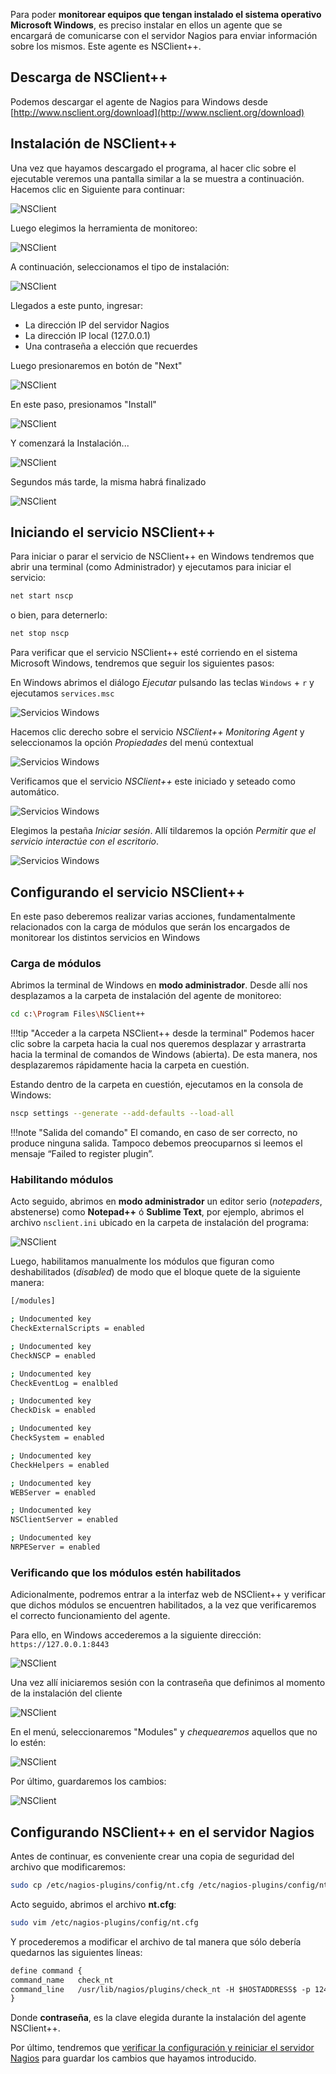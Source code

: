 
Para poder **monitorear equipos que tengan instalado el sistema operativo Microsoft Windows**, es preciso instalar en ellos un agente que se encargará de comunicarse con el servidor Nagios para enviar información sobre los mismos. Este agente es NSClient++.

## Descarga de NSClient++
Podemos descargar el agente de Nagios para Windows desde [http://www.nsclient.org/download](http://www.nsclient.org/download)

## Instalación de NSClient++ 
Una vez que hayamos descargado el programa, al hacer clic sobre el ejecutable veremos una pantalla similar a la se muestra a continuación. Hacemos clic en Siguiente para continuar:

![NSClient](imgNagios/nsclient_01.png)

Luego elegimos la herramienta de monitoreo:

![NSClient](imgNagios/nsclient_02.png)

A continuación, seleccionamos el tipo de instalación: 

![NSClient](imgNagios/nsclient_03.png)

Llegados a este punto, ingresar: 

* La dirección IP del servidor Nagios
* La dirección IP local (127.0.0.1)
* Una contraseña a elección que recuerdes

Luego presionaremos en botón de "Next"

![NSClient](imgNagios/nsclient_04.png)

En este paso, presionamos "Install"

![NSClient](imgNagios/nsclient_05.png)

Y comenzará la Instalación...

![NSClient](imgNagios/nsclient_06.png)

Segundos más tarde, la misma habrá finalizado

![NSClient](imgNagios/nsclient_07.png)


## Iniciando el servicio NSClient++
Para iniciar o parar el servicio de NSClient++ en Windows tendremos que abrir una terminal (como Administrador) y ejecutamos para iniciar el servicio: 

```bash
net start nscp 
```

o bien, para deternerlo:

```bash
net stop nscp 
```

Para verificar que el servicio NSClient++ esté corriendo en el sistema Microsoft Windows, tendremos que seguir los siguientes pasos: 

En Windows abrimos el diálogo _Ejecutar_ pulsando las teclas `Windows` + `r` y ejecutamos `services.msc`

![Servicios Windows](imgNagios/services_01.png)

Hacemos clic derecho sobre el servicio _NSClient++ Monitoring Agent_ y seleccionamos la opción _Propiedades_ del menú contextual

![Servicios Windows](imgNagios/services_02.png)

Verificamos que el servicio _NSClient++_ este iniciado y seteado como automático.

![Servicios Windows](imgNagios/services_03.png)

Elegimos la pestaña _Iniciar sesión_. Allí tildaremos la opción _Permitir que el servicio interactúe con el escritorio_. 

![Servicios Windows](imgNagios/services_04.png)


## Configurando el servicio NSClient++

En este paso deberemos realizar varias acciones, fundamentalmente relacionados con la carga de módulos que serán los encargados de monitorear los distintos servicios en Windows

### Carga de módulos 

Abrimos la terminal de Windows en **modo administrador**. Desde allí nos desplazamos a la carpeta de instalación del agente de monitoreo: 

```bash
cd c:\Program Files\NSClient++
```

!!!tip "Acceder a la carpeta NSClient++ desde la terminal"
		Podemos hacer clic sobre la carpeta hacia la cual nos queremos desplazar y arrastrarta hacia la terminal de comandos de Windows (abierta). De esta manera, nos desplazaremos rápidamente hacia la carpeta en cuestión. 

 
Estando dentro de la carpeta en cuestión, ejecutamos en la consola de Windows: 

```bash
nscp settings --generate --add-defaults --load-all
```

!!!note "Salida del comando"
		El comando, en caso de ser correcto, no produce ninguna salida. Tampoco debemos preocuparnos si leemos el mensaje “Failed to register plugin”. 

### Habilitando módulos
Acto seguido, abrimos en **modo administrador** un editor serio (_notepaders_, abstenerse) como **Notepad++** ó **Sublime Text**, por ejemplo, abrimos el archivo `nsclient.ini` ubicado en la carpeta de instalación del programa:  

![NSClient](imgNagios/nsclient_08.png)

Luego, habilitamos manualmente los módulos que figuran como deshabilitados (_disabled_) de modo que el bloque quete de la siguiente manera: 

```bash
[/modules]

; Undocumented key
CheckExternalScripts = enabled

; Undocumented key
CheckNSCP = enabled

; Undocumented key
CheckEventLog = enalbled

; Undocumented key
CheckDisk = enabled

; Undocumented key
CheckSystem = enabled

; Undocumented key
CheckHelpers = enabled

; Undocumented key
WEBServer = enabled

; Undocumented key
NSClientServer = enabled

; Undocumented key
NRPEServer = enabled

```

### Verificando que los módulos estén habilitados

Adicionalmente, podremos entrar a la interfaz web de NSClient++ y verificar que dichos módulos se encuentren habilitados, a la vez que verificaremos el correcto funcionamiento del agente. 

Para ello, en Windows accederemos a la siguiente dirección: `https://127.0.0.1:8443`

![NSClient](imgNagios/nsclient_09.png)

Una vez allí iniciaremos sesión con la contraseña que definimos al momento de la instalación del cliente

![NSClient](imgNagios/nsclient_10.png)

En el menú, seleccionaremos "Modules" y _chequearemos_ aquellos que no lo estén: 

![NSClient](imgNagios/nsclient_11.png)

Por último, guardaremos los cambios: 

![NSClient](imgNagios/nsclient_12.png)


## Configurando NSClient++ en el servidor Nagios

Antes de continuar, es conveniente crear una copia de seguridad del archivo que modificaremos: 

```bash
sudo cp /etc/nagios-plugins/config/nt.cfg /etc/nagios-plugins/config/nt.cfg.original
```

Acto seguido, abrimos el archivo **nt.cfg**:  

```bash
sudo vim /etc/nagios-plugins/config/nt.cfg
```

Y procederemos a modificar el archivo de tal manera que sólo debería quedarnos las siguientes líneas: 

```apache
define command {
command_name   check_nt
command_line   /usr/lib/nagios/plugins/check_nt -H $HOSTADDRESS$ -p 12489 -s contraseña -v $ARG1$ $ARG2$
}
```

Donde **contraseña**, es la clave elegida durante la instalación del agente NSClient++.

Por último, tendremos que [verificar la configuración y reiniciar el servidor Nagios](configuracion/#verificando-la-configuracion-y-reiniciando-nagios) para guardar los cambios que hayamos introducido.
